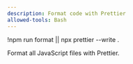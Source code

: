 ```yaml
---
description: Format code with Prettier
allowed-tools: Bash
---
```


!npm run format || npx prettier --write .

Format all JavaScript files with Prettier.
